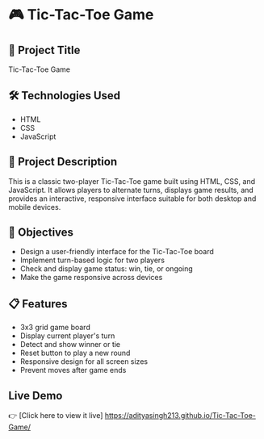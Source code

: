 # 🎮 Tic-Tac-Toe Game

## 📌 Project Title
Tic-Tac-Toe Game

## 🛠️ Technologies Used
- HTML
- CSS
- JavaScript

## 📖 Project Description
This is a classic two-player Tic-Tac-Toe game built using HTML, CSS, and JavaScript. It allows players to alternate turns, displays game results, and provides an interactive, responsive interface suitable for both desktop and mobile devices.

## 🎯 Objectives
- Design a user-friendly interface for the Tic-Tac-Toe board
- Implement turn-based logic for two players
- Check and display game status: win, tie, or ongoing
- Make the game responsive across devices

## 📋 Features
- 3x3 grid game board
- Display current player's turn
- Detect and show winner or tie
- Reset button to play a new round
- Responsive design for all screen sizes
- Prevent moves after game ends

## Live Demo
👉 [Click here to view it live] https://adityasingh213.github.io/Tic-Tac-Toe-Game/
